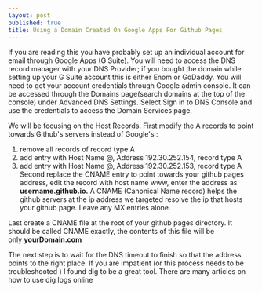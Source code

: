 ```yaml
---
layout: post
published: true
title: Using a Domain Created On Google Apps For Github Pages
---
```

  If you are reading this you have probably set up an individual account
for email through Google Apps (G Suite). You will need to access the DNS
record manager with your DNS Provider; if you bought the domain while
setting up your G Suite account this is either Enom or GoDaddy. You will
need to get your account credentials through Google admin console. It can
be accessed through the Domains page(search domains at the top of the
console) under Advanced DNS Settings. Select Sign in to DNS Console and
use the credentials to access the Domain Services page.
    
    
  We will be focusing on the Host Records.
  First modify the A records to point towards Github's servers instead of  Google's : 
    
  1. remove all records of record type A
  2. add entry with Host Name @, Address 192.30.252.154, record type A
  3. add entry with Host Name @, Address 192.30.252.153, record type A
  Second replace the CNAME entry to point towards your github pages address,
edit the record with host name www, enter the address as **username.github.io.**
A CNAME (Canonical Name record) helps the github servers at the ip address
we targeted resolve the ip that hosts your github page.
Leave any MX entries alone.
   
  Last create a CNAME file at the root of your github pages directory. It
should be called CNAME exactly, the contents of this file will be      
only **yourDomain.com**
    
  The next step is to wait for the DNS timeout to finish so that the
address points to the right place. If you are impatient (or this process
needs to be troubleshooted ) I found dig to be a great tool. There are
many articles on how to use dig logs online
